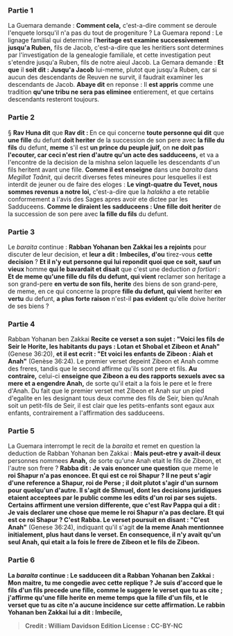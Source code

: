 
### Partie 1
La Guemara demande : <b>Comment cela,</b> c'est-a-dire comment se deroule l'enquete lorsqu'il n'a pas du tout de progeniture ? La Guemara repond : Le lignage familial qui determine l'<b>heritage est examine successivement jusqu'a Ruben,</b> fils de Jacob, c'est-a-dire que les heritiers sont determines par l'investigation de la genealogie familiale, et cette investigation peut s'etendre jusqu'a Ruben, fils de notre aieul Jacob. La Gemara demande : <b>Et que</b> il <b>soit dit : Jusqu'a Jacob</b> lui-meme, plutot que jusqu'a Ruben, car si aucun des descendants de Reuven ne survit, il faudrait examiner les descendants de Jacob. <b>Abaye dit</b> en reponse : Il <b>est appris</b> comme une tradition <b>qu'une tribu ne sera pas eliminee</b> entierement, et que certains descendants resteront toujours.

### Partie 2
§ <b>Rav Huna dit</b> que <b>Rav dit : </b> En ce qui concerne <b>toute personne qui dit</b> que <b>une fille</b> du defunt <b>doit heriter</b> de la succession de son pere avec <b>la fille du fils</b> du defunt, <b>meme</b> s'il est <b>un prince du peuple juif, </b> on <b>ne doit pas l'ecouter, car ceci n'est rien d'autre qu'un acte des sadduceens,</b> et va a l'encontre de la decision de la mishna selon laquelle les descendants d'un fils heritent avant une fille. <b>Comme il est enseigne</b> dans une <i>baraita</i> dans <i>Megillat Taânit</i>, qui decrit diverses fetes mineures pour lesquelles il est interdit de jeuner ou de faire des eloges : <b>Le vingt-quatre du Tevet, nous sommes revenus a notre loi,</b> c'est-a-dire que la <i>halakha</i> a ete retablie conformement a l'avis des Sages apres avoir ete dictee par les Sadduceens. <b>Comme le diraient les sadduceens : Une fille doit heriter</b> de la succession de son pere avec <b>la fille du fils</b> du defunt.

### Partie 3
Le <i>baraita</i> continue : <b>Rabban Yohanan ben Zakkai les a rejoints</b> pour discuter de leur decision, et <b>leur a dit : Imbeciles, d'ou</b> tirez-vous <b>cette decision</b> ? <b>Et il n'y eut personne qui lui repondit quoi que ce soit, sauf un vieux</b> homme <b>qui le bavardait et disait</b> que c'est une deduction <i>a fortiori</i> : <b>Et de meme qu'une fille du</b> <b>fils du defunt, qui vient</b> reclamer son heritage a son grand-pere <b>en vertu de son fils, herite</b> des biens de son grand-pere, de meme, en ce qui concerne la propre <b>fille du defunt, qui vient</b> heriter <b>en vertu</b> du defunt, <b>a plus forte raison</b> n'est-il <b>pas evident</b> qu'elle doive heriter de ses biens ?

### Partie 4
Rabban Yohanan ben Zakkai <b>Recite ce verset a son sujet : "Voici les fils de Seir le Horite, les habitants du pays : Lotan et Shobal et Zibeon et Anah"</b> (Genese 36:20), <b>et il est ecrit : "Et voici les enfants de Zibeon : Aiah et Anah"</b> (Genèse 36:24). Le premier verset depeint Zibeon et Anah comme des freres, tandis que le second affirme qu'ils sont pere et fils. <b>Au contraire,</b> celui-ci <b>enseigne que Zibeon a eu des rapports sexuels avec sa mere et a engendre Anah,</b> de sorte qu'il etait a la fois le pere et le frere d'Anah. Du fait que le premier verset met Zibeon et Anah sur un pied d'egalite en les designant tous deux comme des fils de Seir, bien qu'Anah soit un petit-fils de Seir, il est clair que les petits-enfants sont egaux aux enfants, contrairement a l'affirmation des sadduceens.

### Partie 5
La Guemara interrompt le recit de la <i>baraita</i> et remet en question la deduction de Rabban Yohanan ben Zakkai : <b>Mais peut-etre y avait-il deux</b> personnes nommees <b>Anah,</b> de sorte qu'une Anah etait le fils de Zibeon, et l'autre son frere ? <b>Rabba dit : Je vais enoncer une question</b> que meme le <b>roi Shapur n'a pas enoncee. Et qui est ce roi Shapur ? Il ne peut s'agir d'une reference a Shapur, roi de Perse ; il doit plutot s'agir d'un surnom pour quelqu'un d'autre. Il s'agit de <b>Shmuel,</b> dont les decisions juridiques etaient acceptees par le public comme les edits d'un roi par ses sujets. <b>Certains affirment</b> une version differente, que c'est <b>Rav Pappa</b> qui <b>a dit : Je vais declarer une chose</b> que meme le <b>roi Shapur n'a pas declare. Et qui est ce roi Shapur ? C'est Rabba. Le verset</b> poursuit en disant : "C'est Anah"</b> (Genese 36:24), indiquant qu'il s'agit <b>de la meme <b>Anah</b> mentionnee <b>initialement,</b> plus haut dans le verset. En consequence, il n'y avait qu'un seul Anah, qui etait a la fois le frere de Zibeon et le fils de Zibeon.

### Partie 6
La <i>baraita</i> continue : Le sadduceen <b>dit a</b> Rabban Yohanan ben Zakkai : <b>Mon maitre, tu me congedie avec cette</b> replique ? Je suis d'accord que le fils d'un fils precede une fille, comme le suggere le verset que tu as cite ; j'affirme qu'une fille herite en meme temps que la fille d'un fils, et le verset que tu as cite n'a aucune incidence sur cette affirmation. Le rabbin Yohanan ben Zakkai <b>lui a dit : Imbecile,</b>

>Credit : William Davidson Edition
>License : CC-BY-NC